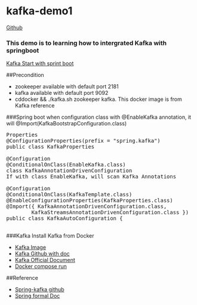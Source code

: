 # kafka-demo1
[Github](https://github.com/learning-spring/kafka-demo1)

### This demo is to learning how to intergrated Kafka with springboot
[Kafka Start with sprint boot](https://docs.spring.io/spring-kafka/docs/current/reference/html/_introduction.html#_even_quicker_with_spring_boot)

##Precondition
- zookeeper available with default port 2181
- kafka available with default port 9092
- cddocker && ./kafka.sh zookeeper kafka. This docker image is from Kafka reference

###Spring boot
when configuration class with @EnableKafka annotation, it will @Import(KafkaBootstrapConfiguration.class)
<pre>
Properties
@ConfigurationProperties(prefix = "spring.kafka")
public class KafkaProperties 

@Configuration
@ConditionalOnClass(EnableKafka.class)
class KafkaAnnotationDrivenConfiguration
If with class EnableKafka, will scan Kafka Annotations

@Configuration
@ConditionalOnClass(KafkaTemplate.class)
@EnableConfigurationProperties(KafkaProperties.class)
@Import({ KafkaAnnotationDrivenConfiguration.class,
		KafkaStreamsAnnotationDrivenConfiguration.class })
public class KafkaAutoConfiguration {

</pre>
###Kafka
Install Kafka from Docker
- [Kafka Image](https://hub.docker.com/r/wurstmeister/kafka)
- [Kafka Github with doc](https://github.com/wurstmeister/kafka-docker)
- [Kafka Official Document](https://kafka.apache.org/documentation/)
- [Docker compose run](https://www.jianshu.com/p/ac03f126980e)

##Reference
* [Spring-kafka github](https://github.com/spring-projects/spring-kafka)
* [Spring formal Doc](https://docs.spring.io/spring-kafka/docs/current/reference/html/)


